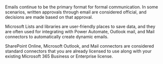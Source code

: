 Emails continue to be the primary format for formal communication. In some scenarios, written approvals through email are considered official, and decisions are made based on that approval.

Microsoft Lists and libraries are user-friendly places to save data, and they are often used for integrating with Power Automate, Outlook mail, and Mail connectors to automatically create dynamic emails.

SharePoint Online, Microsoft Outlook, and Mail connectors are considered standard connectors that you are already licensed to use along with your existing Microsoft 365 Business or Enterprise license.
